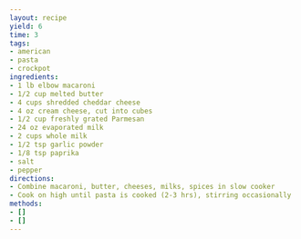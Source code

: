 ```yaml
---
layout: recipe
yield: 6
time: 3
tags:
- american
- pasta
- crockpot
ingredients:
- 1 lb elbow macaroni
- 1/2 cup melted butter
- 4 cups shredded cheddar cheese
- 4 oz cream cheese, cut into cubes
- 1/2 cup freshly grated Parmesan
- 24 oz evaporated milk
- 2 cups whole milk
- 1/2 tsp garlic powder
- 1/8 tsp paprika
- salt
- pepper
directions:
- Combine macaroni, butter, cheeses, milks, spices in slow cooker
- Cook on high until pasta is cooked (2-3 hrs), stirring occasionally
methods:
- []
- []
---
```

